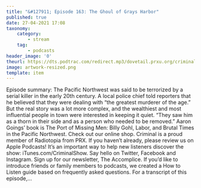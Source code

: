 ```yaml
---
title: "&#127911; Episode 163: The Ghoul of Grays Harbor"
published: true
date: 27-04-2021 17:08
taxonomy:
    category:
        - stream
    tag:
        - podcasts
header_image: '0'
theurl: https://dts.podtrac.com/redirect.mp3/dovetail.prxu.org/criminal/552ff9e8-9d4a-4fdc-9318-6bbb38d67c0c/Episode_163_The_Ghoul_of_Grays_Harbor_Part_1.mp3
image: artwork-resized.png
template: item
--- 
```

Episode summary: The Pacific Northwest was said to be terrorized by a serial killer in the early 20th century. A local police chief told reporters that he believed that they were dealing with “the greatest murderer of the age.” But the real story was a lot more complex, and the wealthiest and most influential people in town were interested in keeping it quiet. “They saw him as a thorn in their side and as a person who needed to be removed.” Aaron Goings’ book is The Port of Missing Men: Billy Gohl, Labor, and Brutal Times in the Pacific Northwest. Check out our online shop. Criminal is a proud member of Radiotopia from PRX. If you haven’t already, please review us on Apple Podcasts! It’s an important way to help new listeners discover the show: iTunes.com/CriminalShow. Say hello on Twitter, Facebook and Instagram. Sign up for our newsletter, The Accomplice. If you’d like to introduce friends or family members to podcasts, we created a How to Listen guide based on frequently asked questions. For a transcript of this episode,…
